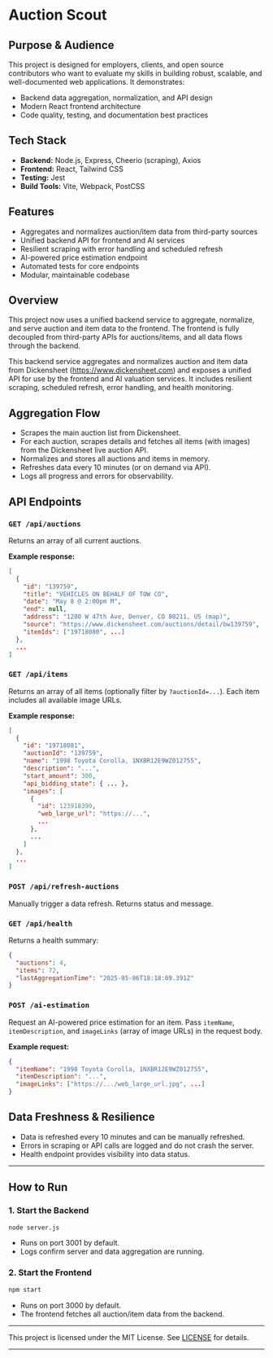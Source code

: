 # Auction Scout


## Purpose & Audience
This project is designed for employers, clients, and open source contributors who want to evaluate my skills in building robust, scalable, and well-documented web applications. It demonstrates:
- Backend data aggregation, normalization, and API design
- Modern React frontend architecture
- Code quality, testing, and documentation best practices

## Tech Stack
- **Backend:** Node.js, Express, Cheerio (scraping), Axios
- **Frontend:** React, Tailwind CSS
- **Testing:** Jest
- **Build Tools:** Vite, Webpack, PostCSS

## Features
- Aggregates and normalizes auction/item data from third-party sources
- Unified backend API for frontend and AI services
- Resilient scraping with error handling and scheduled refresh
- AI-powered price estimation endpoint
- Automated tests for core endpoints
- Modular, maintainable codebase



## Overview
This project now uses a unified backend service to aggregate, normalize, and serve auction and item data to the frontend. The frontend is fully decoupled from third-party APIs for auctions/items, and all data flows through the backend.

This backend service aggregates and normalizes auction and item data from Dickensheet (https://www.dickensheet.com) and exposes a unified API for use by the frontend and AI valuation services. It includes resilient scraping, scheduled refresh, error handling, and health monitoring.

## Aggregation Flow
- Scrapes the main auction list from Dickensheet.
- For each auction, scrapes details and fetches all items (with images) from the Dickensheet live auction API.
- Normalizes and stores all auctions and items in memory.
- Refreshes data every 10 minutes (or on demand via API).
- Logs all progress and errors for observability.

## API Endpoints

### `GET /api/auctions`
Returns an array of all current auctions.

**Example response:**
```json
[
  {
    "id": "139759",
    "title": "VEHICLES ON BEHALF OF TOW CO",
    "date": "May 8 @ 2:00pm M",
    "end": null,
    "address": "1280 W 47th Ave, Denver, CO 80211, US (map)",
    "source": "https://www.dickensheet.com/auctions/detail/bw139759",
    "itemIds": ["19718080", ...]
  },
  ...
]
```

### `GET /api/items`
Returns an array of all items (optionally filter by `?auctionId=...`). Each item includes all available image URLs.

**Example response:**
```json
[
  {
    "id": "19718081",
    "auctionId": "139759",
    "name": "1998 Toyota Corolla, 1NXBR12E9WZ012755",
    "description": "...",
    "start_amount": 300,
    "api_bidding_state": { ... },
    "images": [
      {
        "id": 123918399,
        "web_large_url": "https://...",
        ...
      },
      ...
    ]
  },
  ...
]
```

### `POST /api/refresh-auctions`
Manually trigger a data refresh. Returns status and message.

### `GET /api/health`
Returns a health summary:
```json
{
  "auctions": 4,
  "items": 72,
  "lastAggregationTime": "2025-05-06T18:18:09.391Z"
}
```

### `POST /ai-estimation`
Request an AI-powered price estimation for an item. Pass `itemName`, `itemDescription`, and `imageLinks` (array of image URLs) in the request body.

**Example request:**
```json
{
  "itemName": "1998 Toyota Corolla, 1NXBR12E9WZ012755",
  "itemDescription": "...",
  "imageLinks": ["https://.../web_large_url.jpg", ...]
}
```

## Data Freshness & Resilience
- Data is refreshed every 10 minutes and can be manually refreshed.
- Errors in scraping or API calls are logged and do not crash the server.
- Health endpoint provides visibility into data status.



---

## How to Run

### 1. Start the Backend
```sh
node server.js
```
- Runs on port 3001 by default.
- Logs confirm server and data aggregation are running.

### 2. Start the Frontend
```sh
npm start
```
- Runs on port 3000 by default.
- The frontend fetches all auction/item data from the backend.

---


This project is licensed under the MIT License. See [LICENSE](./LICENSE) for details.

---

